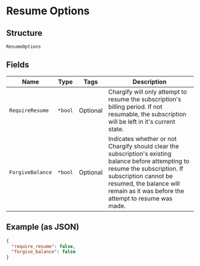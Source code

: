 
# Resume Options

## Structure

`ResumeOptions`

## Fields

| Name | Type | Tags | Description |
|  --- | --- | --- | --- |
| `RequireResume` | `*bool` | Optional | Chargify will only attempt to resume the subscription's billing period. If not resumable, the subscription will be left in it's current state. |
| `ForgiveBalance` | `*bool` | Optional | Indicates whether or not Chargify should clear the subscription's existing balance before attempting to resume the subscription. If subscription cannot be resumed, the balance will remain as it was before the attempt to resume was made. |

## Example (as JSON)

```json
{
  "require_resume": false,
  "forgive_balance": false
}
```

